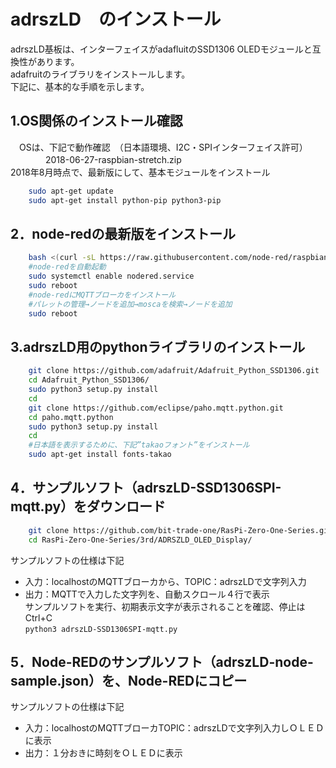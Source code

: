 # adrszLD　のインストール

adrszLD基板は、インターフェイスがadafluitのSSD1306 OLEDモジュールと互換性があります。  
adafruitのライブラリをインストールします。  
下記に、基本的な手順を示します。  

## 1.OS関係のインストール確認
　OSは、下記で動作確認　（日本語環境、I2C・SPIインターフェイス許可）  
　　　　2018-06-27-raspbian-stretch.zip  
2018年8月時点で、最新版にして、基本モジュールをインストール  

```sh
    sudo apt-get update
    sudo apt-get install python-pip python3-pip
```

## 2．node-redの最新版をインストール

```sh
    bash <(curl -sL https://raw.githubusercontent.com/node-red/raspbian-deb-package/master/resources/update-nodejs-and-nodered)
    #node-redを自動起動
    sudo systemctl enable nodered.service 
    sudo reboot
    #node-redにMQTTブローカをインストール
    #パレットの管理→ノードを追加→moscaを検索→ノードを追加
    sudo reboot
```

## 3.adrszLD用のpythonライブラリのインストール

```sh
    git clone https://github.com/adafruit/Adafruit_Python_SSD1306.git
    cd Adafruit_Python_SSD1306/
    sudo python3 setup.py install
    cd
    git clone https://github.com/eclipse/paho.mqtt.python.git
    cd paho.mqtt.python
    sudo python3 setup.py install
    cd
    #日本語を表示するために、下記”takaoフォント”をインストール
    sudo apt-get install fonts-takao
```

## 4．サンプルソフト（adrszLD-SSD1306SPI-mqtt.py）をダウンロード
```sh
    git clone https://github.com/bit-trade-one/RasPi-Zero-One-Series.git
    cd RasPi-Zero-One-Series/3rd/ADRSZLD_OLED_Display/
```

サンプルソフトの仕様は下記  
 - 入力：localhostのMQTTブローカから、TOPIC：adrszLDで文字列入力  
 - 出力：MQTTで入力した文字列を、自動スクロール４行で表示  
サンプルソフトを実行、初期表示文字が表示されることを確認、停止はCtrl+C  
    ```python3 adrszLD-SSD1306SPI-mqtt.py```  

## 5．Node-REDのサンプルソフト（adrszLD-node-sample.json）を、Node-REDにコピー

サンプルソフトの仕様は下記  
 - 入力：localhostのMQTTブローカTOPIC：adrszLDで文字列入力しＯＬＥＤに表示  
 - 出力：１分おきに時刻をＯＬＥＤに表示  


